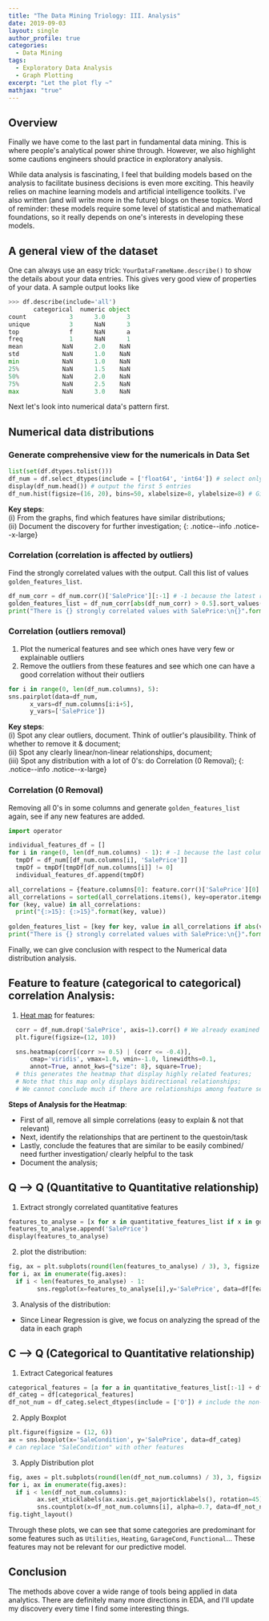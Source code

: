 ```yaml
---
title: "The Data Mining Triology: III. Analysis"
date: 2019-09-03
layout: single
author_profile: true
categories:
  - Data Mining
tags: 
  - Exploratory Data Analysis
  - Graph Plotting
excerpt: "Let the plot fly ~"
mathjax: "true"
---
```

## Overview
Finally we have come to the last part in fundamental data mining. This is where people's analytical power shine through. However, we also highlight some cautions engineers should practice in exploratory analysis. 

While data analysis is fascinating, I feel that building models based on the analysis to facilitate business decisions is even more exciting. This heavily relies on machine learning models and artificial intelligence toolkits. I've also written (and will write more in the future) blogs on these topics. Word of reminder: these models require some level of statistical and mathematical foundations, so it really depends on one's interests in developing these models.

## A general view of the dataset
One can always use an easy trick: `YourDataFrameName.describe()` to show the details about your data entries. This gives very good view of properties of your data. A sample output looks like
```python
>>> df.describe(include='all')  
       categorical  numeric object
count            3      3.0      3
unique           3      NaN      3
top              f      NaN      a
freq             1      NaN      1
mean           NaN      2.0    NaN
std            NaN      1.0    NaN
min            NaN      1.0    NaN
25%            NaN      1.5    NaN
50%            NaN      2.0    NaN
75%            NaN      2.5    NaN
max            NaN      3.0    NaN
```
Next let's look into numerical data's pattern first.
## Numerical data distributions
### Generate comprehensive view for the numericals in Data Set
```python
list(set(df.dtypes.tolist()))
df_num = df.select_dtypes(include = ['float64', 'int64']) # select only numerical data
display(df_num.head()) # output the first 5 entries
df_num.hist(figsize=(16, 20), bins=50, xlabelsize=8, ylabelsize=8) # Give the comprehensive views of all the distribution (in histogram) of the numerical values;
```
**Key steps**:  
(i) From the graphs, find which features have similar distributions;  
(ii) Document the discovery for further investigation;
{: .notice--info .notice--x-large}

### Correlation (correlation is affected by outliers)
Find the strongly correlated values with the output. Call this list of values `golden_features_list`.
```python
df_num_corr = df_num.corr()['SalePrice'][:-1] # -1 because the latest row is SalePrice
golden_features_list = df_num_corr[abs(df_num_corr) > 0.5].sort_values(ascending=False)
print("There is {} strongly correlated values with SalePrice:\n{}".format(len(golden_features_list), golden_features_list))
```

### Correlation (outliers removal)
1. Plot the numerical features and see which ones have very few or explainable outliers
2. Remove the outliers from these features and see which one can have a good correlation without their outliers

```python
for i in range(0, len(df_num.columns), 5):
sns.pairplot(data=df_num,
      x_vars=df_num.columns[i:i+5],
      y_vars=['SalePrice'])
```

**Key steps**:  
(i) Spot any clear outliers, document. Think of outlier's plausibility. Think of whether to remove it & document;  
(ii) Spot any clearly linear/non-linear relationships, document;  
(iii) Spot any distribution with a lot of 0's: do Correlation (0 Removal);
{: .notice--info .notice--x-large}

### Correlation (0 Removal)
Removing all 0's in some columns and generate `golden_features_list` again, see if any new features are added. 
```python
import operator

individual_features_df = []
for i in range(0, len(df_num.columns) - 1): # -1 because the last column is SalePrice
  tmpDf = df_num[[df_num.columns[i], 'SalePrice']]
  tmpDf = tmpDf[tmpDf[df_num.columns[i]] != 0]
  individual_features_df.append(tmpDf)

all_correlations = {feature.columns[0]: feature.corr()['SalePrice'][0] for feature in individual_features_df}
all_correlations = sorted(all_correlations.items(), key=operator.itemgetter(1))
for (key, value) in all_correlations:
  print("{:>15}: {:>15}".format(key, value))
  
golden_features_list = [key for key, value in all_correlations if abs(value) >= 0.5]
print("There is {} strongly correlated values with SalePrice:\n{}".format(len(golden_features_list), golden_features_list))
```
Finally, we can give conclusion with respect to the Numerical data distribution analysis.

## Feature to feature (categorical to categorical) correlation Analysis:
	
1. [Heat map](https://towardsdatascience.com/heatmap-basics-with-pythons-seaborn-fb92ea280a6c) for features:  <br/>
  ```python
    corr = df_num.drop('SalePrice', axis=1).corr() # We already examined SalePrice correlations
    plt.figure(figsize=(12, 10))

    sns.heatmap(corr[(corr >= 0.5) | (corr <= -0.4)], 
        cmap='viridis', vmax=1.0, vmin=-1.0, linewidths=0.1,
        annot=True, annot_kws={"size": 8}, square=True);
    # this generates the heatmap that display highly related features;
    # Note that this map only displays bidirectional relationships;
    # We cannot conclude much if there are relationships among feature set of size >= 3;
  ```  
  **Steps of Analysis for the Heatmap**:
   - First of all, remove all simple correlations (easy to explain & not that relevant)
   - Next, identify the relationships that are pertinent to the questoin/task
   - Lastly, conclude the features that are similar to be easily combined/ need further investigation/ clearly helpful to the task
   - Document the analysis;
	
## Q --> Q (Quantitative to Quantitative relationship)
	
1. Extract strongly correlated quantitative features
```python
features_to_analyse = [x for x in quantitative_features_list if x in golden_features_list]
features_to_analyse.append('SalePrice')
display(features_to_analyse)	
```
2. plot the distribution:
```python
fig, ax = plt.subplots(round(len(features_to_analyse) / 3), 3, figsize = (18, 12))
for i, ax in enumerate(fig.axes):
  if i < len(features_to_analyse) - 1:
        sns.regplot(x=features_to_analyse[i],y='SalePrice', data=df[features_to_analyse], ax=ax)
```
3. Analysis of the distribution:
- Since Linear Regression is give, we focus on analyzing the spread of the data in each graph

## C --> Q (Categorical to Quantitative relationship)

1. Extract Categorical features
```python
categorical_features = [a for a in quantitative_features_list[:-1] + df.columns.tolist() if (a not in quantitative_features_list[:-1]) or (a not in df.columns.tolist())]
df_categ = df[categorical_features]
df_not_num = df_categ.select_dtypes(include = ['O']) # include the non-numerical features
```
2. Apply Boxplot
```python 
plt.figure(figsize = (12, 6))
ax = sns.boxplot(x='SaleCondition', y='SalePrice', data=df_categ) 
# can replace "SaleCondition" with other features
```
3. Apply Distribution plot
```python
fig, axes = plt.subplots(round(len(df_not_num.columns) / 3), 3, figsize=(12, 30))
for i, ax in enumerate(fig.axes):
  if i < len(df_not_num.columns):
        ax.set_xticklabels(ax.xaxis.get_majorticklabels(), rotation=45)
        sns.countplot(x=df_not_num.columns[i], alpha=0.7, data=df_not_num, ax=ax)
fig.tight_layout()
```
Through these plots, we can see that some categories are predominant for some features such as `Utilities`, `Heating`, `GarageCond`, `Functional`... These features may not be relevant for our predictive model.
  
## Conclusion
The methods above cover a wide range of tools being applied in data analytics. There are definitely many more directions in EDA, and I'll update my discovery every time I find some interesting things.